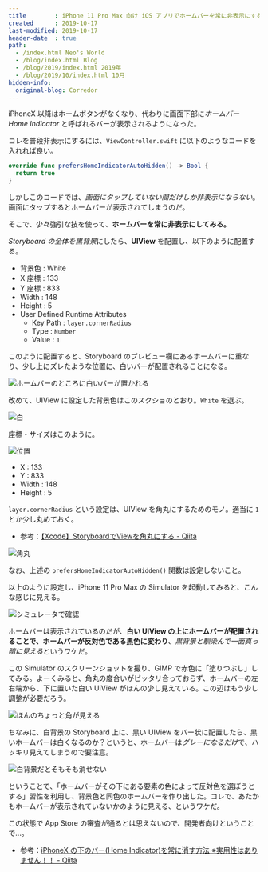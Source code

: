 ```yaml
---
title        : iPhone 11 Pro Max 向け iOS アプリでホームバーを常に非表示にする
created      : 2019-10-17
last-modified: 2019-10-17
header-date  : true
path:
  - /index.html Neo's World
  - /blog/index.html Blog
  - /blog/2019/index.html 2019年
  - /blog/2019/10/index.html 10月
hidden-info:
  original-blog: Corredor
---
```


iPhoneX 以降はホームボタンがなくなり、代わりに画面下部に*ホームバー Home Indicator* と呼ばれるバーが表示されるようになった。

コレを普段非表示にするには、`ViewController.swift` に以下のようなコードを入れれば良い。

```swift
override func prefersHomeIndicatorAutoHidden() -> Bool {
  return true
}
```

しかしこのコードでは、*画面にタップしていない間だけしか非表示にならない*。画面にタップするとホームバーが表示されてしまうのだ。

そこで、少々強引な技を使って、**ホームバーを常に非表示にしてみる。**

*Storyboard の全体を黒背景*にしたら、**UIView** を配置し、以下のように配置する。

- 背景色 : White
- X 座標 : 133
- Y 座標 : 833
- Width : 148
- Height : 5
- User Defined Runtime Attributes
  - Key Path : `layer.cornerRadius`
  - Type : `Number`
  - Value : `1`

このように配置すると、Storyboard のプレビュー欄にあるホームバーに重なり、少し上にズレたような位置に、白いバーが配置されることになる。

![ホームバーのところに白いバーが置かれる](17-01-06.png)

改めて、UIView に設定した背景色はこのスクショのとおり。`White` を選ぶ。

![白](17-01-07.png)

座標・サイズはこのように。

![位置](17-01-01.png)

- X : 133
- Y : 833
- Width : 148
- Height : 5

`layer.cornerRadius` という設定は、UIView を角丸にするためのモノ。適当に `1` とか少し丸めておく。

- 参考：[【Xcode】StoryboardでViewを角丸にする - Qiita](https://qiita.com/turmeric/items/046acb987c4353b3f308)

![角丸](17-01-02.png)

なお、上述の `prefersHomeIndicatorAutoHidden()` 関数は設定しないこと。

以上のように設定し、iPhone 11 Pro Max の Simulator を起動してみると、こんな感じに見える。

![シミュレータで確認](17-01-03.png)

ホームバーは表示されているのだが、**白い UIView の上にホームバーが配置されることで、ホームバーが反対色である黒色に変わり**、*黒背景と馴染んで一面真っ暗に見える*というワケだ。

この Simulator のスクリーンショットを撮り、GIMP で赤色に「塗りつぶし」してみる。よーくみると、角丸の度合いがピッタリ合っておらず、ホームバーの左右端から、下に置いた白い UIView がほんの少し見えている。この辺はもう少し調整が必要だろう。

![ほんのちょっと角が見える](17-01-04.png)

ちなみに、白背景の Storyboard 上に、黒い UIView をバー状に配置したら、黒いホームバーは白くなるのか？というと、ホームバーは*グレーになるだけ*で、ハッキリ見えてしまうので要注意。

![白背景だとそもそも消せない](17-01-05.png)

ということで、「ホームバーがその下にある要素の色によって反対色を選ぼうとする」習性を利用し、背景色と同色のホームバーを作り出した。コレで、あたかもホームバーが表示されていないかのように見える、というワケだ。

この状態で App Store の審査が通るとは思えないので、開発者向けということで…。

- 参考：[iPhoneX の下のバー(Home Indicator)を常に消す方法 ※実用性はありません！！ - Qiita](https://qiita.com/homyu/items/4e03a9787b8032dc7d46)
